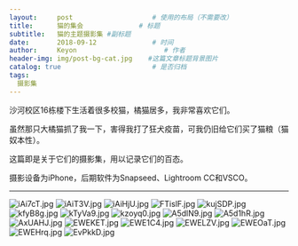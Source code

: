 ```yaml
---
layout:     post                    # 使用的布局（不需要改）
title:      猫的集会              # 标题 
subtitle:   猫的主题摄影集 #副标题
date:       2018-09-12              # 时间
author:     Keyon                      # 作者
header-img: img/post-bg-cat.jpg    #这篇文章标题背景图片
catalog: true                       # 是否归档
tags:
  摄影集
---
```


沙河校区16栋楼下生活着很多校猫，橘猫居多，我非常喜欢它们。

虽然那只大橘猫抓了我一下，害得我打了狂犬疫苗，可我仍旧给它们买了猫粮（猫奴本性）。

这篇即是关于它们的摄影集，用以记录它们的百态。

摄影设备为iPhone，后期软件为Snapseed、Lightroom CC和VSCO。

---
![iAi7cT.jpg](https://s1.ax1x.com/2018/09/12/iAi7cT.jpg)
![iAiT3V.jpg](https://s1.ax1x.com/2018/09/12/iAiT3V.jpg)
![iAiHjU.jpg](https://s1.ax1x.com/2018/09/12/iAiHjU.jpg)
![FTislF.jpg](https://s2.ax1x.com/2019/01/04/FTislF.jpg)
![kujSDP.jpg](https://s2.ax1x.com/2019/01/27/kujSDP.jpg)
![kfyB8g.jpg](https://s2.ax1x.com/2019/02/22/kfyB8g.jpg)
![kTyVa9.jpg](https://s2.ax1x.com/2019/02/27/kTyVa9.jpg)
![kzoyq0.jpg](https://s2.ax1x.com/2019/03/08/kzoyq0.jpg)
![A5dlN9.jpg](https://s2.ax1x.com/2019/04/08/A5dlN9.jpg)
![A5d1hR.jpg](https://s2.ax1x.com/2019/04/08/A5d1hR.jpg)
![AxUAHJ.jpg](https://s2.ax1x.com/2019/04/16/AxUAHJ.jpg)
![EWEKET.jpg](https://s2.ax1x.com/2019/05/10/EWEKET.jpg)
![EWE1C4.jpg](https://s2.ax1x.com/2019/05/10/EWE1C4.jpg)
![EWELZV.jpg](https://s2.ax1x.com/2019/05/10/EWELZV.jpg)
![EWEOaT.jpg](https://s2.ax1x.com/2019/05/10/EWEOaT.jpg)
![EWEHrq.jpg](https://s2.ax1x.com/2019/05/10/EWEHrq.jpg)
![EvPkkD.jpg](https://s2.ax1x.com/2019/05/19/EvPkkD.jpg)